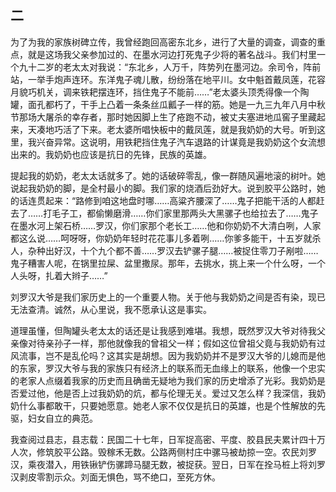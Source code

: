    

## 二

为了为我的家族树碑立传，我曾经跑回高密东北乡，进行了大量的调查，调查的重点，就是这场我父亲参加过的、在墨水河边打死鬼子少将的著名战斗。我们村里一个九十二岁的老太太对我说：“东北乡，人万千，阵势列在墨河边。余司令，阵前站，一举手炮声连环。东洋鬼子魂儿散，纷纷落在地平川。女中魁首戴凤莲，花容月貌巧机关，调来铁耙摆连环，挡住鬼子不能前……”老太婆头顶秃得像一个陶罐，面孔都朽了，干手上凸着一条条丝瓜瓤子一样的筋。她是一九三九年八月中秋节那场大屠杀的幸存者，那时她因脚上生了疮跑不动，被丈夫塞进地瓜窖子里藏起来，天凑地巧活了下来。老太婆所唱快板中的戴凤莲，就是我奶奶的大号。听到这里，我兴奋异常。这说明，用铁耙挡住鬼子汽车退路的计谋竟是我奶奶这个女流想出来的。我奶奶也应该是抗日的先锋，民族的英雄。

提起我的奶奶，老太太话就多了。她的话破碎零乱，像一群随风遍地滚的树叶。她说起我奶奶的脚，是全村最小的脚。我们家的烧酒后劲好大。说到胶平公路时，她的话连贯起来：“路修到咱这地盘时哪……高粱齐腰深了……鬼子把能干活的人都赶去了……打毛子工，都偷懒磨滑……你们家里那两头大黑骡子也给拉去了……鬼子在墨水河上架石桥……罗汉，你们家那个老长工……他和你奶奶不大清白咧，人家都这么说……呵呀呀，你奶奶年轻时花花事儿多着咧……你爹多能干，十五岁就杀人，杂种出好汉，十个九个都不善……罗汉去铲骡子腿……被捉住零刀子剐啦……鬼子糟害人呢，在锅里拉屎、盆里撒尿。那年，去挑水，挑上来一个什么呀，一个人头呀，扎着大辫子……”

刘罗汉大爷是我们家历史上的一个重要人物。关于他与我奶奶之间是否有染，现已无法查清。诚然，从心里说，我不愿承认这是事实。

道理虽懂，但陶罐头老太太的话还是让我感到难堪。我想，既然罗汉大爷对待我父亲像对待亲孙子一样，那他就像我的曾祖父一样；假如这位曾祖父竟与我奶奶有过风流事，岂不是乱伦吗？这其实是胡想。因为我奶奶并不是罗汉大爷的儿媳而是他的东家，罗汉大爷与我的家族只有经济上的联系而无血缘上的联系，他像一个忠实的老家人点缀着我家的历史而且确凿无疑地为我们家的历史增添了光彩。我奶奶是否爱过他，他是否上过我奶奶的炕，都与伦理无关。爱过又怎么样？我深信，我奶奶什么事都敢干，只要她愿意。她老人家不仅仅是抗日的英雄，也是个性解放的先驱，妇女自立的典范。

我查阅过县志，县志载：民国二十七年，日军捉高密、平度、胶县民夫累计四十万人次，修筑胶平公路。毁稼禾无数。公路两侧村庄中骡马被劫掠一空。农民刘罗汉，乘夜潜入，用铁锹铲伤骡蹄马腿无数，被捉获。翌日，日军在拴马桩上将刘罗汉剥皮零割示众。刘面无惧色，骂不绝口，至死方休。